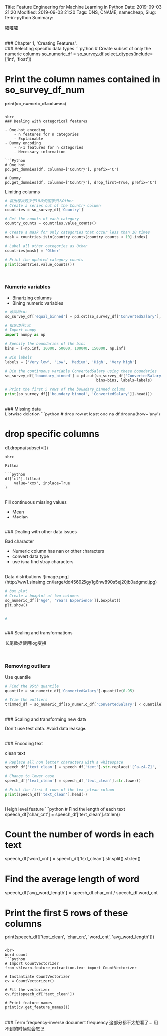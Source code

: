 Title: Feature Engineering for Machine Learning in Python
Date: 2019-09-03 21:20
Modified: 2019-09-03 21:20
Tags: DNS, CNAME, namecheap, 
Slug: fe-in-python
Summary: 

嚯嚯嚯

<br>
### Chapter 1, 'Creating Features'.
<br>
### Selecting specific data types
```python
# Create subset of only the numeric columns
so_numeric_df = so_survey_df.select_dtypes(include=['int', 'float'])

# Print the column names contained in so_survey_df_num
print(so_numeric_df.columns)
```

<br>
### Dealing with categorical features

- One-hot encoding
    - n features for n categories
    - Explainable
- Dummy encoding
    - n-1 features for n categories
    - Necessary information

```Python
# One hot
pd.get_dummies(df, columns=['Country'], prefix='C')

# Dummy
pd.get_dummies(df, columns=['Country'], drop_first=True, prefix='C')
```

Limiting columns
```Python
# 将出现次数少于10次的国家归入Other
# Create a series out of the Country column
countries = so_survey_df['Country']

# Get the counts of each category
country_counts = countries.value_counts()

# Create a mask for only categories that occur less than 10 times
mask = countries.isin(country_counts[country_counts < 10].index)

# Label all other categories as Other
countries[mask] = 'Other'

# Print the updated category counts
print(countries.value_counts())
```

<br>

### Numeric variables

- Binarizing columns
- Bining numeric variables

```Python
# 等间距cut
so_survey_df['equal_binned'] = pd.cut(so_survey_df['ConvertedSalary'], 5)

# 指定边界cut
# Import numpy
import numpy as np

# Specify the boundaries of the bins
bins = [-np.inf, 10000, 50000, 100000, 150000, np.inf]

# Bin labels
labels = ['Very low', 'Low', 'Medium', 'High', 'Very high']

# Bin the continuous variable ConvertedSalary using these boundaries
so_survey_df['boundary_binned'] = pd.cut(so_survey_df['ConvertedSalary'], 
                                         bins=bins, labels=labels)

# Print the first 5 rows of the boundary_binned column
print(so_survey_df[['boundary_binned', 'ConvertedSalary']].head())
```

<br>
### Missing data

<br>
Listwise deletion
```python
# drop row at least one na
df.dropna(how='any')

# drop specific columns
df.dropna(subset=[])
```
<br>

Fillna

```python
df['cl'].fillna(
    value='xxx', inplace=True
)
```

<br>
Fill continuous missing values

- Mean
- Median

<br>
### Dealing with other data issues

Bad character
- Numeric column has nan or other characters
- convert data type
- use isna find stray characters

<br>
Data distributions
![image.png](http://ww1.sinaimg.cn/large/dd456925gy1g6nw890s5ej20jb0adgmd.jpg)

```python
# box plot
# Create a boxplot of two columns
so_numeric_df[['Age', 'Years Experience']].boxplot()
plt.show()


#
```


<br>
### Scaling and transformations

长尾数据使用log变换

<br>

### Removing outliers

Use quantile
```python
# Find the 95th quantile
quantile = so_numeric_df['ConvertedSalary'].quantile(0.95)

# Trim the outliers
trimmed_df = so_numeric_df[so_numeric_df['ConvertedSalary'] < quantile]

```


<br>
### Scaling and transforming new data

Don't use test data. Avoid data leakage.


<br>
### Encoding text


clean text
```python
# Replace all non letter characters with a whitespace
speech_df['text_clean'] = speech_df['text'].str.replace('[^a-zA-Z]', ' ')

# Change to lower case
speech_df['text_clean'] = speech_df['text_clean'].str.lower()

# Print the first 5 rows of the text_clean column
print(speech_df['text_clean'].head())
```
<br>
Heigh level feature
```python
# Find the length of each text
speech_df['char_cnt'] = speech_df['text_clean'].str.len()

# Count the number of words in each text
speech_df['word_cnt'] = speech_df['text_clean'].str.split().str.len()

# Find the average length of word
speech_df['avg_word_length'] = speech_df.char_cnt / speech_df.word_cnt

# Print the first 5 rows of these columns
print(speech_df[['text_clean', 'char_cnt', 'word_cnt', 'avg_word_length']])
```

<br>
Word count
```python
# Import CountVectorizer
from sklearn.feature_extraction.text import CountVectorizer

# Instantiate CountVectorizer
cv = CountVectorizer()

# Fit the vectorizer
cv.fit(speech_df['text_clean'])

# Print feature names
print(cv.get_feature_names())
```

<br>
### Term frequency-inverse document frequency
这部分都不太想看了... 用不到的时候就会忘记 